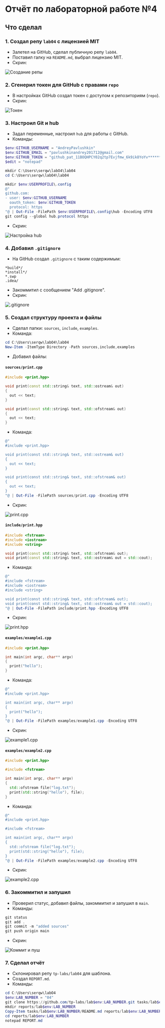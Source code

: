 # Отчёт по лабораторной работе №4


## Что сделал

### 1. Создал репу `lab04` с лицензией MIT

- Залетел на GitHub, сделал публичную репу `lab04`.
- Поставил галку на `README.md`, выбрал лицензию MIT.
- Скрин:

![Создание репы](image.png)

### 2. Сгенерил токен для GitHub с правами `repo`

- В настройках GitHub создал токен с доступом к репозиториям (`repo`).
- Скрин:

![Токен](image-1.png)

### 3. Настроил Git и hub

- Задал переменные, настроил `hub` для работы с GitHub.
- Команды:

```powershell
$env:GITHUB_USERNAME = "AndreyPavlushkin"
$env:GITHUB_EMAIL = "pavlushkinandrey201712@gmail.com"
$env:GITHUB_TOKEN = "github_pat_11BOQHPCY02q2tp7Evjfmw_6k9ik8YoYv********************************************"
$edit = "notepad"

mkdir C:\Users\serqw\labO4\lab04
cd C:\Users\serqw\labO4\lab04

mkdir $env:USERPROFILE\.config
@"
github.com:
- user: $env:GITHUB_USERNAME
  oauth_token: $env:GITHUB_TOKEN
  protocol: https
"@ | Out-File -FilePath $env:USERPROFILE\.config\hub -Encoding UTF8
git config --global hub.protocol https
```

- Скрин:

![Настройка hub](image-2.png)

### 4. Добавил `.gitignore`

- На GitHub создал `.gitignore` с таким содержимым:

```
*build*/
*install*/
*.swp
.idea/
```

- Закоммитил с сообщением "Add .gitignore".
- Скрин:

![.gitignore](image-3.png)

### 5. Создал структуру проекта и файлы

- Сделал папки: `sources`, `include`, `examples`.
- Команда:

```powershell
cd C:\Users\serqw\labO4\lab04
New-Item -ItemType Directory -Path sources,include,examples
```

- Добавил файлы:

#### `sources/print.cpp`

```cpp
#include <print.hpp>

void print(const std::string& text, std::ostream& out)
{
  out << text;
}

void print(const std::string& text, std::ofstream& out)
{
  out << text;
}
```

- Команда:

```powershell
@"
#include <print.hpp>

void print(const std::string& text, std::ostream& out)
{
  out << text;
}

void print(const std::string& text, std::ofstream& out)
{
  out << text;
}
"@ | Out-File -FilePath sources/print.cpp -Encoding UTF8
```

- Скрин:

![print.cpp](image-4.png)

#### `include/print.hpp`

```cpp
#include <fstream>
#include <iostream>
#include <string>

void print(const std::string& text, std::ofstream& out);
void print(const std::string& text, std::ostream& out = std::cout);
```

- Команда:

```powershell
@"
#include <fstream>
#include <iostream>
#include <string>

void print(const std::string& text, std::ofstream& out);
void print(const std::string& text, std::ostream& out = std::cout);
"@ | Out-File -FilePath include/print.hpp -Encoding UTF8
```

- Скрин:

![print.hpp](image-5.png)

#### `examples/example1.cpp`

```cpp
#include <print.hpp>

int main(int argc, char** argv)
{
  print("hello");
}
```

- Команда:

```powershell
@"
#include <print.hpp>

int main(int argc, char** argv)
{
  print("hello");
}
"@ | Out-File -FilePath examples/example1.cpp -Encoding UTF8
```

- Скрин:

![example1.cpp](image-6.png)

#### `examples/example2.cpp`

```cpp
#include <print.hpp>

#include <fstream>

int main(int argc, char** argv)
{
  std::ofstream file("log.txt");
  print(std::string("hello"), file);
}
```

- Команда:

```powershell
@"
#include <print.hpp>

#include <fstream>

int main(int argc, char** argv)
{
  std::ofstream file("log.txt");
  print(std::string("hello"), file);
}
"@ | Out-File -FilePath examples/example2.cpp -Encoding UTF8
```

- Скрин:

![example2.cpp](image-7.png)

### 6. Закоммитил и запушил

- Проверил статус, добавил файлы, закоммитил и запушил в `main`.
- Команды:

```powershell
git status
git add .
git commit -m "added sources"
git push origin main
```

- Скрин:

![Коммит и пуш](image-8.png)

### 7. Сделал отчёт

- Склонировал репу `tp-labs/lab04` для шаблона.
- Создал `REPORT.md`.
- Команды:

```powershell
cd C:\Users\serqw\labO4
$env:LAB_NUMBER = "04"
git clone https://github.com/tp-labs/lab$env:LAB_NUMBER.git tasks/lab$env:LAB_NUMBER
mkdir reports/lab$env:LAB_NUMBER
Copy-Item tasks/lab$env:LAB_NUMBER/README.md reports/lab$env:LAB_NUMBER/REPORT.md
cd reports/lab$env:LAB_NUMBER
notepad REPORT.md
```


